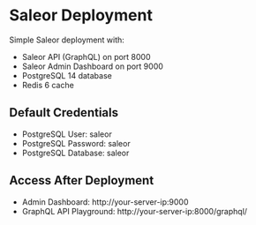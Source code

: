 # Saleor Deployment

Simple Saleor deployment with:

- Saleor API (GraphQL) on port 8000
- Saleor Admin Dashboard on port 9000
- PostgreSQL 14 database
- Redis 6 cache

## Default Credentials

- PostgreSQL User: saleor
- PostgreSQL Password: saleor
- PostgreSQL Database: saleor

## Access After Deployment

- Admin Dashboard: http://your-server-ip:9000
- GraphQL API Playground: http://your-server-ip:8000/graphql/
